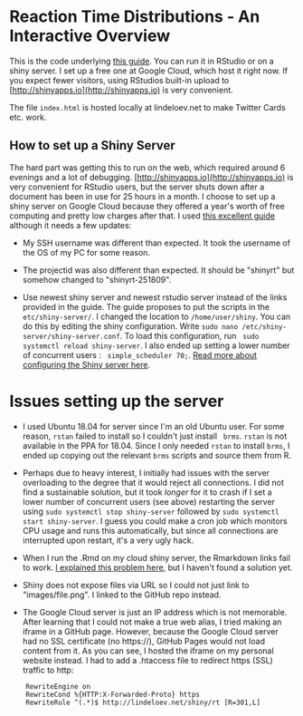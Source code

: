 # Reaction Time Distributions - An Interactive Overview
This is the code underlying [this guide](http://lindeloev.net/shiny/rt/). You can run it in RStudio or on a shiny server. I set up a free one at Google Cloud, which host it right now. If you expect fewer visitors, using RStudios built-in upload to [http://shinyapps.io](http://shinyapps.io) is very convenient. 

The file `index.html` is hosted locally at lindeloev.net to make Twitter Cards etc. work.

## How to set up a Shiny Server
The hard part was getting this to run on the web, which required around 6 evenings and a lot of debugging. [http://shinyapps.io](http://shinyapps.io) is very convenient for RStudio users, but the server shuts down after a document has been in use for 25 hours in a month. I choose to set up a shiny server on Google Cloud because they offered a year's worth of free computing and pretty low charges after that. I used [this excellent guide](https://github.com/paeselhz/RStudio-Shiny-Server-on-GCP) although it needs a few updates:

 * My SSH username was different than expected. It took the username of the OS of my PC for some reason.

 * The projectid was also different than expected. It should be "shinyrt" but somehow changed to "shinyrt-251809".

 * Use newest shiny server and newest rstudio server instead of the links provided in the guide.
 The guide proposes to put the scripts in  the `etc/shiny-server/`. I changed the location to  `/home/user/shiny`. You can do this by editing the shiny configuration. Write `sudo nano /etc/shiny-server/shiny-server.conf`. To load this configuration, run ` sudo systemctl reload shiny-server`. I also ended up setting a lower number of concurrent users : ` simple_scheduler 70;`. [Read more about configuring the Shiny server here](https://docs.rstudio.com/shiny-server/).


# Issues setting up the server

 * I used Ubuntu 18.04 for server since I'm an old Ubuntu user. For some reason, `rstan` failed to install so I couldn't just install ` brms`.  `rstan`  is not available in the PPA for 18.04. Since I only needed  `rstan`  to install  `brms`, I ended up copying out the relevant  `brms`  scripts and source them from R.

 * Perhaps due to heavy interest, I initially had issues with the server overloading to the degree that it would reject all connections. I did not find a sustainable solution, but it took *longer* for it to crash if I set a lower number of concurrent users (see above) restarting the server using `sudo systemctl stop shiny-server` followed by `sudo systemctl start shiny-server`. I guess you could make a cron job which monitors CPU usage and runs this automatically, but since all connections are interrupted upon restart, it's a very ugly hack.

 * When I run the .Rmd on my cloud shiny server, the Rmarkdown links fail to work. [I explained this problem here](https://community.rstudio.com/t/anchor-links-fail-on-default-shiny-server/39518), but I haven't found a solution yet.

 * Shiny does not expose files via URL so I could not just link to "images/file.png". I linked to the GitHub repo instead.
 
 * The Google Cloud server is just an IP address which is not memorable. After learning that I could not make a true web alias, I tried making an iframe in a GitHub page. However, because the Google Cloud server had no SSL certificate (no https://), GitHub Pages would not load content from it. As you can see, I hosted the iframe on my personal website instead. I had to add a .htaccess file to redirect https (SSL) traffic to http:

```
    RewriteEngine on
    RewriteCond %{HTTP:X-Forwarded-Proto} https
    RewriteRule ^(.*)$ http://lindeloev.net/shiny/rt [R=301,L]
```
